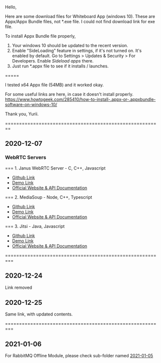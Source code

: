 Hello,

Here are some download files for Whiteboard App (windows 10).
These are Appx/Appx Bundle files, not *.exe file.
I could not find download link for exe file.

To install Appx Bundle file properly,

1. Your windows 10 should be updated to the recent version.
2. Enable "SideLoading" feature in settings, if it's not turned on. It's enabled by default.
   Go to Settings > Updates & Security > For Developers. Enable *Sideload apps* there.
3. Just run *.appx file to see if it installs / launches.

=====

I tested x64 Appx file (54MB) and it worked okay.

For some useful links are here, in case it doesn't install properly.
https://www.howtogeek.com/285410/how-to-install-.appx-or-.appxbundle-software-on-windows-10/

Thank you,
Yurii.

========================================================

## 2020-12-07

### WebRTC Servers

=== 1. Janus WebRTC Server - C, C++, Javascript

 - [Github Link](https://github.com/meetecho/janus-gateway)
 - [Demo Link](https://janus.conf.meetecho.com/demos.html)
 - [Official Website & API Documentation](https://janus.conf.meetecho.com/index.html)


=== 2. MediaSoup - Node, C++, Typescript

 - [Github Link](https://github.com/versatica/mediasoup/)
 - [Demo Link](https://v3demo.mediasoup.org/?roomId=nypc9l8j)
 - [Official Website & API Documentation](https://mediasoup.org/)


=== 3. Jitsi - Java, Javascript

 - [Github Link](https://github.com/jitsi/jitsi)
 - [Demo Link](https://meet.jit.si/)
 - [Official Website & API Documentation](https://jitsi.org/)
 
 
=========================================================

## 2020-12-24

Link removed

## 2020-12-25

Same link, with updated contents.

=========================================================

## 2021-01-06

For RabbitMQ Offline Module, please check sub-folder named [2021-01-05](./2021-01-05)
